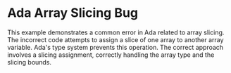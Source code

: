 # Ada Array Slicing Bug
This example demonstrates a common error in Ada related to array slicing.  The incorrect code attempts to assign a slice of one array to another array variable. Ada's type system prevents this operation. The correct approach involves a slicing assignment, correctly handling the array type and the slicing bounds.